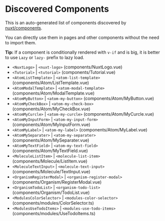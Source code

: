 # Discovered Components

This is an auto-generated list of components discovered by [nuxt/components](https://github.com/nuxt/components).

You can directly use them in pages and other components without the need to import them.

**Tip:** If a component is conditionally rendered with `v-if` and is big, it is better to use `Lazy` or `lazy-` prefix to lazy load.

- `<NuxtLogo>` | `<nuxt-logo>` (components/NuxtLogo.vue)
- `<Tutorial>` | `<tutorial>` (components/Tutorial.vue)
- `<AtomListTemplate>` | `<atom-list-template>` (components/Atom/ListTemplate.vue)
- `<AtomModalTemplate>` | `<atom-modal-template>` (components/Atom/ModalTemplate.vue)
- `<AtomMyButton>` | `<atom-my-button>` (components/Atom/MyButton.vue)
- `<AtomMyCheckBox>` | `<atom-my-check-box>` (components/Atom/MyCheckBox.vue)
- `<AtomMyCurcle>` | `<atom-my-curcle>` (components/Atom/MyCurcle.vue)
- `<AtomMyInputForm>` | `<atom-my-input-form>` (components/Atom/MyInputForm.vue)
- `<AtomMyLabel>` | `<atom-my-label>` (components/Atom/MyLabel.vue)
- `<AtomMySeparater>` | `<atom-my-separater>` (components/Atom/MySeparater.vue)
- `<AtomMyTextField>` | `<atom-my-text-field>` (components/Atom/MyTextField.vue)
- `<MoleculeListItem>` | `<molecule-list-item>` (components/Molecule/ListItem.vue)
- `<MoleculeTextInput>` | `<molecule-text-input>` (components/Molecule/TextInput.vue)
- `<OrganismRegisterModal>` | `<organism-register-modal>` (components/Organism/RegisterModal.vue)
- `<OrganismTodoList>` | `<organism-todo-list>` (components/Organism/TodoList.vue)
- `<ModulesColorSelector>` | `<modules-color-selector>` (components/modules/ColorSelector.ts)
- `<ModulesUseTodoItems>` | `<modules-use-todo-items>` (components/modules/UseTodoItems.ts)
